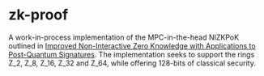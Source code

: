 # zk-proof

A work-in-process implementation of the MPC-in-the-head NIZKPoK outlined in
[Improved Non-Interactive Zero Knowledge with Applications to Post-Quantum Signatures](https://eprint.iacr.org/2018/475).
The implementation seeks to support the rings Z_2, Z_8, Z_16, Z_32 and Z_64,
while offering 128-bits of classical security.